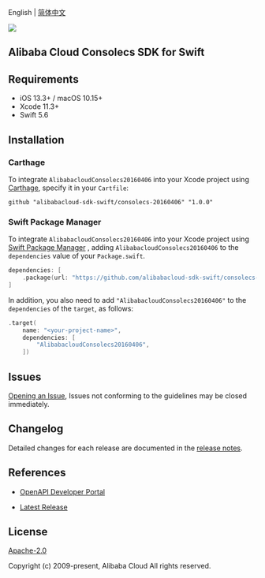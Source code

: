English | [简体中文](README-CN.md)

![](https://aliyunsdk-pages.alicdn.com/icons/AlibabaCloud.svg)

## Alibaba Cloud Consolecs SDK for Swift

## Requirements

- iOS 13.3+ / macOS 10.15+
- Xcode 11.3+
- Swift 5.6

## Installation

### Carthage

To integrate `AlibabacloudConsolecs20160406` into your Xcode project using [Carthage](https://github.com/Carthage/Carthage), specify it in your `Cartfile`:

```ogdl
github "alibabacloud-sdk-swift/consolecs-20160406" "1.0.0"
```

### Swift Package Manager

To integrate `AlibabacloudConsolecs20160406` into your Xcode project using [Swift Package Manager](https://swift.org/package-manager/) , adding `AlibabacloudConsolecs20160406` to the `dependencies` value of your `Package.swift`.

```swift
dependencies: [
    .package(url: "https://github.com/alibabacloud-sdk-swift/consolecs-20160406.git", from: "1.0.0")
]
```

In addition, you also need to add `"AlibabacloudConsolecs20160406"` to the `dependencies` of the `target`, as follows:

```swift
.target(
    name: "<your-project-name>",
    dependencies: [
        "AlibabacloudConsolecs20160406",
    ])
```

## Issues

[Opening an Issue](https://github.com/alibabacloud-sdk-swift/consolecs-20160406/issues/new), Issues not conforming to the guidelines may be closed immediately.

## Changelog

Detailed changes for each release are documented in the [release notes](./ChangeLog.txt).

## References

* [OpenAPI Developer Portal](https://next.api.alibabacloud.com/home)
- [Latest Release](https://github.com/alibabacloud-sdk-swift/consolecs-20160406)

## License

[Apache-2.0](http://www.apache.org/licenses/LICENSE-2.0)

Copyright (c) 2009-present, Alibaba Cloud All rights reserved.
